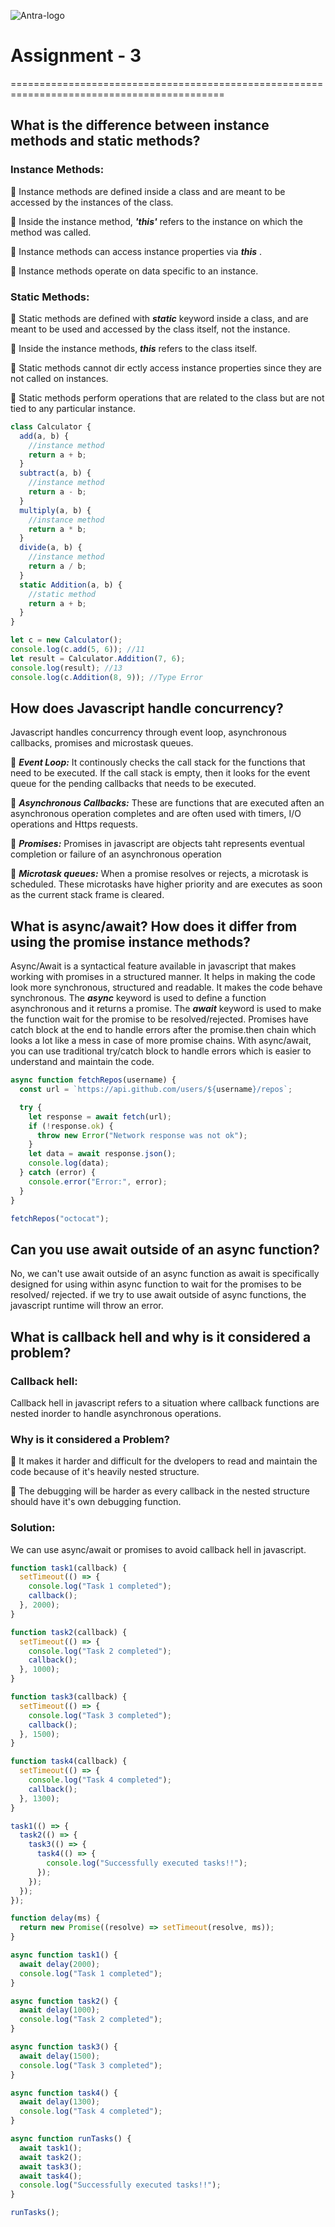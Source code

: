 ![Antra-logo](https://github.com/user-attachments/assets/9db2d170-9512-4225-b245-e2a71c13f171)

# Assignment - 3

===========================================================================================

## What is the difference between instance methods and static methods?

### Instance Methods:

🎯 Instance methods are defined inside a class and are meant to be accessed by the instances of the class.

🎯 Inside the instance method, **_'this'_** refers to the instance on which the method was called.

🎯 Instance methods can access instance properties via **_this_** .

🎯 Instance methods operate on data specific to an instance.

### Static Methods:

🎯 Static methods are defined with **_static_** keyword inside a class, and are meant to be used and accessed by the class itself, not the instance.

🎯 Inside the instance methods, **_this_** refers to the class itself.

🎯 Static methods cannot dir ectly access instance properties since they are not called on instances.

🎯 Static methods perform operations that are related to the class but are not tied to any particular instance.

```js
class Calculator {
  add(a, b) {
    //instance method
    return a + b;
  }
  subtract(a, b) {
    //instance method
    return a - b;
  }
  multiply(a, b) {
    //instance method
    return a * b;
  }
  divide(a, b) {
    //instance method
    return a / b;
  }
  static Addition(a, b) {
    //static method
    return a + b;
  }
}

let c = new Calculator();
console.log(c.add(5, 6)); //11
let result = Calculator.Addition(7, 6);
console.log(result); //13
console.log(c.Addition(8, 9)); //Type Error
```

## How does Javascript handle concurrency?

Javascript handles concurrency through event loop, asynchronous callbacks, promises and microstask queues.

🎯 **_Event Loop:_** It continously checks the call stack for the functions that need to be executed. If the call stack is empty, then it looks for the event queue for the pending callbacks that needs to be executed.

🎯 **_Asynchronous Callbacks:_** These are functions that are executed aften an asynchronous operation completes and are often used with timers, I/O operations and Https requests.

🎯 **_Promises:_** Promises in javascript are objects taht represents eventual completion or failure of an asynchronous operation

🎯 **_Microtask queues:_** When a promise resolves or rejects, a microtask is scheduled. These microtasks have higher priority and are executes as soon as the current stack frame is cleared.

## What is async/await? How does it differ from using the promise instance methods?

Async/Await is a syntactical feature available in javascript that makes working with promises in a structured manner. It helps in making the code look more synchronous, structured and readable. It makes the code behave synchronous. The **_async_** keyword is used to define a function asynchronous and it returns a promise. The **_await_** keyword is used to make the function wait for the promise to be resolved/rejected. Promises have catch block at the end to handle errors after the promise.then chain which looks a lot like a mess in case of more promise chains. With async/await, you can use traditional try/catch block to handle errors which is easier to understand and maintain the code.

```js
async function fetchRepos(username) {
  const url = `https://api.github.com/users/${username}/repos`;

  try {
    let response = await fetch(url);
    if (!response.ok) {
      throw new Error("Network response was not ok");
    }
    let data = await response.json();
    console.log(data);
  } catch (error) {
    console.error("Error:", error);
  }
}

fetchRepos("octocat");
```

## Can you use await outside of an async function?

No, we can't use await outside of an async function as await is specifically designed for using within async function to wait for the promises to be resolved/ rejected. if we try to use await outside of async functions, the javascript runtime will throw an error.

## What is callback hell and why is it considered a problem?

### Callback hell:

Callback hell in javascript refers to a situation where callback functions are nested inorder to handle asynchronous operations.

### Why is it considered a Problem?

🎯 It makes it harder and difficult for the dvelopers to read and maintain the code because of it's heavily nested structure.

🎯 The debugging will be harder as every callback in the nested structure should have it's own debugging function.

### Solution:

We can use async/await or promises to avoid callback hell in javascript.

```js
function task1(callback) {
  setTimeout(() => {
    console.log("Task 1 completed");
    callback();
  }, 2000);
}

function task2(callback) {
  setTimeout(() => {
    console.log("Task 2 completed");
    callback();
  }, 1000);
}

function task3(callback) {
  setTimeout(() => {
    console.log("Task 3 completed");
    callback();
  }, 1500);
}

function task4(callback) {
  setTimeout(() => {
    console.log("Task 4 completed");
    callback();
  }, 1300);
}

task1(() => {
  task2(() => {
    task3(() => {
      task4(() => {
        console.log("Successfully executed tasks!!");
      });
    });
  });
});
```

```js
function delay(ms) {
  return new Promise((resolve) => setTimeout(resolve, ms));
}

async function task1() {
  await delay(2000);
  console.log("Task 1 completed");
}

async function task2() {
  await delay(1000);
  console.log("Task 2 completed");
}

async function task3() {
  await delay(1500);
  console.log("Task 3 completed");
}

async function task4() {
  await delay(1300);
  console.log("Task 4 completed");
}

async function runTasks() {
  await task1();
  await task2();
  await task3();
  await task4();
  console.log("Successfully executed tasks!!");
}

runTasks();
```
